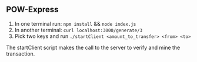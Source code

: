## POW-Express

1. In one terminal run: `npm install` && `node index.js`
2. In another terminal: `curl localhost:3000/generate/3`
3. Pick two keys and run `./startClient <amount_to_transfer> <from> <to>`

The startClient script makes the call to the server to verify and mine the transaction.
